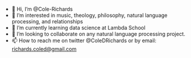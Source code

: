 - 👋 Hi, I’m @Cole-Richards
- 👀 I’m interested in music, theology, philosophy, natural language processing, and relationships
- 🌱 I’m currently learning data science at Lambda School
- 💞️ I’m looking to collaborate on any natural language processing project. 
- 📫 How to reach me on twitter @ColeDRichards or by email: richards.coled@gmail.com

<!---
Cole-Richards/Cole-Richards is a ✨ special ✨ repository because its `README.md` (this file) appears on your GitHub profile.
You can click the Preview link to take a look at your changes.
--->
